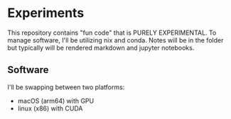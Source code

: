 # Experiments

This repository contains "fun code" that is PURELY EXPERIMENTAL. To manage software, I'll be utilizing nix and conda. Notes will be in the folder but typically will be rendered markdown and jupyter notebooks. 

## Software 

I'll be swapping between two platforms:

- macOS (arm64) with GPU 
- linux (x86) with CUDA

